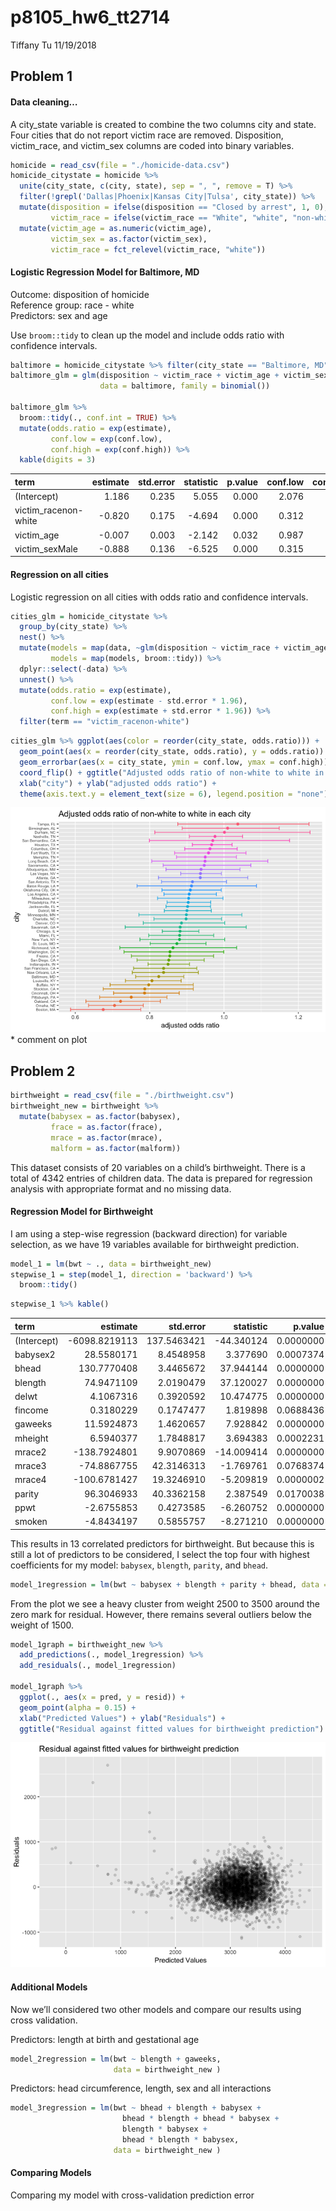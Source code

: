 p8105\_hw6\_tt2714
================
Tiffany Tu
11/19/2018

## Problem 1

#### Data cleaning…

A city\_state variable is created to combine the two columns city and
state. Four cities that do not report victim race are removed.
Disposition, victim\_race, and victim\_sex columns are coded into binary
variables.

``` r
homicide = read_csv(file = "./homicide-data.csv") 
homicide_citystate = homicide %>% 
  unite(city_state, c(city, state), sep = ", ", remove = T) %>% 
  filter(!grepl('Dallas|Phoenix|Kansas City|Tulsa', city_state)) %>% 
  mutate(disposition = ifelse(disposition == "Closed by arrest", 1, 0),
         victim_race = ifelse(victim_race == "White", "white", "non-white")) %>% 
  mutate(victim_age = as.numeric(victim_age), 
         victim_sex = as.factor(victim_sex),
         victim_race = fct_relevel(victim_race, "white")) 
```

#### Logistic Regression Model for Baltimore, MD

Outcome: disposition of homicide  
Reference group: race - white  
Predictors: sex and age

Use `broom::tidy` to clean up the model and include odds ratio with
confidence intervals.

``` r
baltimore = homicide_citystate %>% filter(city_state == "Baltimore, MD")
baltimore_glm = glm(disposition ~ victim_race + victim_age + victim_sex, 
                    data = baltimore, family = binomial())

baltimore_glm %>% 
  broom::tidy(., conf.int = TRUE) %>% 
  mutate(odds.ratio = exp(estimate),
         conf.low = exp(conf.low),
         conf.high = exp(conf.high)) %>% 
  kable(digits = 3)
```

| term                  | estimate | std.error | statistic | p.value | conf.low | conf.high | odds.ratio |
| :-------------------- | -------: | --------: | --------: | ------: | -------: | --------: | ---------: |
| (Intercept)           |    1.186 |     0.235 |     5.055 |   0.000 |    2.076 |     5.212 |      3.274 |
| victim\_racenon-white |  \-0.820 |     0.175 |   \-4.694 |   0.000 |    0.312 |     0.620 |      0.441 |
| victim\_age           |  \-0.007 |     0.003 |   \-2.142 |   0.032 |    0.987 |     0.999 |      0.993 |
| victim\_sexMale       |  \-0.888 |     0.136 |   \-6.525 |   0.000 |    0.315 |     0.537 |      0.412 |

#### Regression on all cities

Logistic regression on all cities with odds ratio and confidence
intervals.

``` r
cities_glm = homicide_citystate %>% 
  group_by(city_state) %>% 
  nest() %>% 
  mutate(models = map(data, ~glm(disposition ~ victim_race + victim_age + victim_sex, data = .x)),
         models = map(models, broom::tidy)) %>% 
  dplyr::select(-data) %>% 
  unnest() %>% 
  mutate(odds.ratio = exp(estimate),
         conf.low = exp(estimate - std.error * 1.96),
         conf.high = exp(estimate + std.error * 1.96)) %>% 
  filter(term == "victim_racenon-white")
```

``` r
cities_glm %>% ggplot(aes(color = reorder(city_state, odds.ratio))) +
  geom_point(aes(x = reorder(city_state, odds.ratio), y = odds.ratio)) +
  geom_errorbar(aes(x = city_state, ymin = conf.low, ymax = conf.high)) +
  coord_flip() + ggtitle("Adjusted odds ratio of non-white to white in each city") +
  xlab("city") + ylab("adjusted odds ratio") + 
  theme(axis.text.y = element_text(size = 6), legend.position = "none") 
```

![](p8105_hw6_tt2714_files/figure-gfm/unnamed-chunk-4-1.png)<!-- --> \*
comment on plot

## Problem 2

``` r
birthweight = read_csv(file = "./birthweight.csv")
birthweight_new = birthweight %>% 
  mutate(babysex = as.factor(babysex),
         frace = as.factor(frace),
         mrace = as.factor(mrace),
         malform = as.factor(malform))
```

This dataset consists of 20 variables on a child’s birthweight. There is
a total of 4342 entries of children data. The data is prepared for
regression analysis with appropriate format and no missing data.

#### Regression Model for Birthweight

I am using a step-wise regression (backward direction) for variable
selection, as we have 19 variables available for birthweight prediction.

``` r
model_1 = lm(bwt ~ ., data = birthweight_new)
stepwise_1 = step(model_1, direction = 'backward') %>% 
  broom::tidy()
```

``` r
stepwise_1 %>% kable()
```

| term        |       estimate |   std.error |   statistic |   p.value |
| :---------- | -------------: | ----------: | ----------: | --------: |
| (Intercept) | \-6098.8219113 | 137.5463421 | \-44.340124 | 0.0000000 |
| babysex2    |     28.5580171 |   8.4548958 |    3.377690 | 0.0007374 |
| bhead       |    130.7770408 |   3.4465672 |   37.944144 | 0.0000000 |
| blength     |     74.9471109 |   2.0190479 |   37.120027 | 0.0000000 |
| delwt       |      4.1067316 |   0.3920592 |   10.474775 | 0.0000000 |
| fincome     |      0.3180229 |   0.1747477 |    1.819898 | 0.0688436 |
| gaweeks     |     11.5924873 |   1.4620657 |    7.928842 | 0.0000000 |
| mheight     |      6.5940377 |   1.7848817 |    3.694383 | 0.0002231 |
| mrace2      |  \-138.7924801 |   9.9070869 | \-14.009414 | 0.0000000 |
| mrace3      |   \-74.8867755 |  42.3146313 |  \-1.769761 | 0.0768374 |
| mrace4      |  \-100.6781427 |  19.3246910 |  \-5.209819 | 0.0000002 |
| parity      |     96.3046933 |  40.3362158 |    2.387549 | 0.0170038 |
| ppwt        |    \-2.6755853 |   0.4273585 |  \-6.260752 | 0.0000000 |
| smoken      |    \-4.8434197 |   0.5855757 |  \-8.271210 | 0.0000000 |

This results in 13 correlated predictors for birthweight. But because
this is still a lot of predictors to be considered, I select the top
four with highest coefficients for my model: `babysex`, `blength`,
`parity`, and
`bhead`.

``` r
model_1regression = lm(bwt ~ babysex + blength + parity + bhead, data = birthweight_new )
```

From the plot we see a heavy cluster from weight 2500 to 3500 around the
zero mark for residual. However, there remains several outliers below
the weight of 1500.

``` r
model_1graph = birthweight_new %>% 
  add_predictions(., model_1regression) %>% 
  add_residuals(., model_1regression) 

model_1graph %>% 
  ggplot(., aes(x = pred, y = resid)) +
  geom_point(alpha = 0.15) +
  xlab("Predicted Values") + ylab("Residuals") + 
  ggtitle("Residual against fitted values for birthweight prediction")
```

![](p8105_hw6_tt2714_files/figure-gfm/unnamed-chunk-9-1.png)<!-- -->

#### Additional Models

Now we’ll considered two other models and compare our results using
cross validation.

Predictors: length at birth and gestational age

``` r
model_2regression = lm(bwt ~ blength + gaweeks, 
                       data = birthweight_new )
```

Predictors: head circumference, length, sex and all interactions

``` r
model_3regression = lm(bwt ~ bhead + blength + babysex + 
                         bhead * blength + bhead * babysex + 
                         blength * babysex + 
                         bhead * blength * babysex, 
                       data = birthweight_new )
```

#### Comparing Models

Comparing my model with cross-validation prediction error
